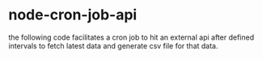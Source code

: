 # node-cron-job-api
the following code facilitates a cron job to hit an external api after defined intervals to fetch latest data and generate csv file for that data.
